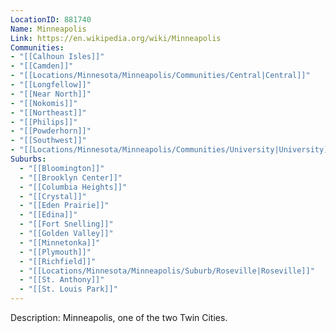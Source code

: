```yaml
---
LocationID: 881740
Name: Minneapolis
Link: https://en.wikipedia.org/wiki/Minneapolis 
Communities: 
- "[[Calhoun Isles]]"
- "[[Camden]]"
- "[[Locations/Minnesota/Minneapolis/Communities/Central|Central]]"
- "[[Longfellow]]"
- "[[Near North]]"
- "[[Nokomis]]"
- "[[Northeast]]"
- "[[Philips]]"
- "[[Powderhorn]]"
- "[[Southwest]]"
- "[[Locations/Minnesota/Minneapolis/Communities/University|University]]"
Suburbs: 
  - "[[Bloomington]]"
  - "[[Brooklyn Center]]"
  - "[[Columbia Heights]]"
  - "[[Crystal]]"
  - "[[Eden Prairie]]"
  - "[[Edina]]"
  - "[[Fort Snelling]]"
  - "[[Golden Valley]]"
  - "[[Minnetonka]]"
  - "[[Plymouth]]"
  - "[[Richfield]]"
  - "[[Locations/Minnesota/Minneapolis/Suburb/Roseville|Roseville]]"
  - "[[St. Anthony]]"
  - "[[St. Louis Park]]"
---
```


Description:
Minneapolis, one of the two Twin Cities.
